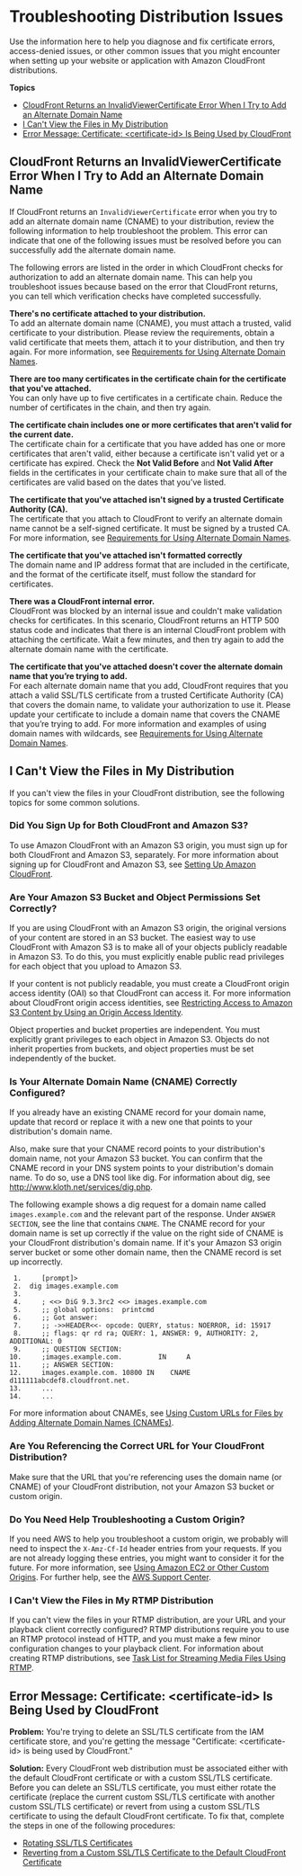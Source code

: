 # Troubleshooting Distribution Issues<a name="troubleshooting-distributions"></a>

Use the information here to help you diagnose and fix certificate errors, access\-denied issues, or other common issues that you might encounter when setting up your website or application with Amazon CloudFront distributions\.

**Topics**
+ [CloudFront Returns an InvalidViewerCertificate Error When I Try to Add an Alternate Domain Name](#troubleshooting-distributions-certificates)
+ [I Can't View the Files in My Distribution](#troubleshooting-web-distribution)
+ [Error Message: Certificate: <certificate\-id> Is Being Used by CloudFront](#troubleshooting-certificate-error)

## CloudFront Returns an InvalidViewerCertificate Error When I Try to Add an Alternate Domain Name<a name="troubleshooting-distributions-certificates"></a>

If CloudFront returns an `InvalidViewerCertificate` error when you try to add an alternate domain name \(CNAME\) to your distribution, review the following information to help troubleshoot the problem\. This error can indicate that one of the following issues must be resolved before you can successfully add the alternate domain name\. 

The following errors are listed in the order in which CloudFront checks for authorization to add an alternate domain name\. This can help you troubleshoot issues because based on the error that CloudFront returns, you can tell which verification checks have completed successfully\.

**There's no certificate attached to your distribution\.**  
To add an alternate domain name \(CNAME\), you must attach a trusted, valid certificate to your distribution\. Please review the requirements, obtain a valid certificate that meets them, attach it to your distribution, and then try again\. For more information, see [ Requirements for Using Alternate Domain Names](CNAMEs.md#alternate-domain-names-requirements)\.

**There are too many certificates in the certificate chain for the certificate that you've attached\.**  
You can only have up to five certificates in a certificate chain\. Reduce the number of certificates in the chain, and then try again\.

**The certificate chain includes one or more certificates that aren't valid for the current date\.**  
The certificate chain for a certificate that you have added has one or more certificates that aren't valid, either because a certificate isn't valid yet or a certificate has expired\. Check the **Not Valid Before** and **Not Valid After** fields in the certificates in your certificate chain to make sure that all of the certificates are valid based on the dates that you’ve listed\.

**The certificate that you've attached isn't signed by a trusted Certificate Authority \(CA\)\.**  
The certificate that you attach to CloudFront to verify an alternate domain name cannot be a self\-signed certificate\. It must be signed by a trusted CA\. For more information, see [ Requirements for Using Alternate Domain Names](CNAMEs.md#alternate-domain-names-requirements)\.

**The certificate that you've attached isn't formatted correctly**  
The domain name and IP address format that are included in the certificate, and the format of the certificate itself, must follow the standard for certificates\.

**There was a CloudFront internal error\.**  
CloudFront was blocked by an internal issue and couldn't make validation checks for certificates\. In this scenario, CloudFront returns an HTTP 500 status code and indicates that there is an internal CloudFront problem with attaching the certificate\. Wait a few minutes, and then try again to add the alternate domain name with the certificate\.

**The certificate that you've attached doesn't cover the alternate domain name that you’re trying to add\.**  
For each alternate domain name that you add, CloudFront requires that you attach a valid SSL/TLS certificate from a trusted Certificate Authority \(CA\) that covers the domain name, to validate your authorization to use it\. Please update your certificate to include a domain name that covers the CNAME that you’re trying to add\. For more information and examples of using domain names with wildcards, see [ Requirements for Using Alternate Domain Names](CNAMEs.md#alternate-domain-names-requirements)\.

## I Can't View the Files in My Distribution<a name="troubleshooting-web-distribution"></a>

If you can't view the files in your CloudFront distribution, see the following topics for some common solutions\.

### Did You Sign Up for Both CloudFront and Amazon S3?<a name="Troubleshooting.SigningUp"></a>

To use Amazon CloudFront with an Amazon S3 origin, you must sign up for both CloudFront and Amazon S3, separately\. For more information about signing up for CloudFront and Amazon S3, see [Setting Up Amazon CloudFront](setting-up-cloudfront.md)\.

### Are Your Amazon S3 Bucket and Object Permissions Set Correctly?<a name="Troubleshooting.Permissions"></a>

If you are using CloudFront with an Amazon S3 origin, the original versions of your content are stored in an S3 bucket\. The easiest way to use CloudFront with Amazon S3 is to make all of your objects publicly readable in Amazon S3\. To do this, you must explicitly enable public read privileges for each object that you upload to Amazon S3\.

If your content is not publicly readable, you must create a CloudFront origin access identity \(OAI\) so that CloudFront can access it\. For more information about CloudFront origin access identities, see [Restricting Access to Amazon S3 Content by Using an Origin Access Identity](private-content-restricting-access-to-s3.md)\.

Object properties and bucket properties are independent\. You must explicitly grant privileges to each object in Amazon S3\. Objects do not inherit properties from buckets, and object properties must be set independently of the bucket\.

### Is Your Alternate Domain Name \(CNAME\) Correctly Configured?<a name="Troubleshooting.CNAME"></a>

If you already have an existing CNAME record for your domain name, update that record or replace it with a new one that points to your distribution's domain name\.

Also, make sure that your CNAME record points to your distribution's domain name, not your Amazon S3 bucket\. You can confirm that the CNAME record in your DNS system points to your distribution's domain name\. To do so, use a DNS tool like dig\. For information about dig, see [http://www\.kloth\.net/services/dig\.php](http://www.kloth.net/services/dig.php)\.

The following example shows a dig request for a domain name called `images.example.com` and the relevant part of the response\. Under `ANSWER SECTION`, see the line that contains `CNAME`\. The CNAME record for your domain name is set up correctly if the value on the right side of CNAME is your CloudFront distribution's domain name\. If it's your Amazon S3 origin server bucket or some other domain name, then the CNAME record is set up incorrectly\.

```
 1. 	[prompt]>
 2.  dig images.example.com
 3. 	
 4. 	; <<> DiG 9.3.3rc2 <<> images.example.com
 5. 	;; global options:	printcmd
 6. 	;; Got answer:
 7. 	;; ->>HEADER<<- opcode: QUERY, status: NOERROR, id: 15917
 8. 	;; flags: qr rd ra; QUERY: 1, ANSWER: 9, AUTHORITY: 2, ADDITIONAL: 0
 9. 	;; QUESTION SECTION:
10. 	;images.example.com.		 IN		A
11. 	;; ANSWER SECTION:
12. 	images.example.com. 10800 IN	CNAME	d111111abcdef8.cloudfront.net.
13. 	...
14. 	...
```

For more information about CNAMEs, see [Using Custom URLs for Files by Adding Alternate Domain Names \(CNAMEs\)](CNAMEs.md)\.

### Are You Referencing the Correct URL for Your CloudFront Distribution?<a name="Troubleshooting.URL"></a>

Make sure that the URL that you're referencing uses the domain name \(or CNAME\) of your CloudFront distribution, not your Amazon S3 bucket or custom origin\. 

### Do You Need Help Troubleshooting a Custom Origin?<a name="Troubleshooting.CustomOrigin"></a>

If you need AWS to help you troubleshoot a custom origin, we probably will need to inspect the `X-Amz-Cf-Id` header entries from your requests\. If you are not already logging these entries, you might want to consider it for the future\. For more information, see [Using Amazon EC2 or Other Custom Origins](DownloadDistS3AndCustomOrigins.md#concept_CustomOrigin)\. For further help, see the [AWS Support Center](https://console.aws.amazon.com/support/home#/)\.

### I Can't View the Files in My RTMP Distribution<a name="Troubleshooting.Configuration"></a>

If you can't view the files in your RTMP distribution, are your URL and your playback client correctly configured? RTMP distributions require you to use an RTMP protocol instead of HTTP, and you must make a few minor configuration changes to your playback client\. For information about creating RTMP distributions, see [Task List for Streaming Media Files Using RTMP](distribution-rtmp-creating.md)\. 

## Error Message: Certificate: <certificate\-id> Is Being Used by CloudFront<a name="troubleshooting-certificate-error"></a>

**Problem:** You're trying to delete an SSL/TLS certificate from the IAM certificate store, and you're getting the message "Certificate: <certificate\-id> is being used by CloudFront\."

**Solution:** Every CloudFront web distribution must be associated either with the default CloudFront certificate or with a custom SSL/TLS certificate\. Before you can delete an SSL/TLS certificate, you must either rotate the certificate \(replace the current custom SSL/TLS certificate with another custom SSL/TLS certificate\) or revert from using a custom SSL/TLS certificate to using the default CloudFront certificate\. To fix that, complete the steps in one of the following procedures:
+ [Rotating SSL/TLS Certificates](cnames-and-https-rotate-certificates.md)
+ [Reverting from a Custom SSL/TLS Certificate to the Default CloudFront Certificate](cnames-and-https-revert-to-cf-certificate.md)